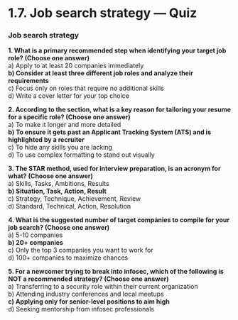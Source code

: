 # 1.7. Job search strategy — Quiz

### Job search strategy

**1. What is a primary recommended step when identifying your target job role? (Choose one answer)**\
a) Apply to at least 20 companies immediately\
**b) Consider at least three different job roles and analyze their requirements**\
c) Focus only on roles that require no additional skills\
d) Write a cover letter for your top choice

**2. According to the section, what is a key reason for tailoring your resume for a specific role? (Choose one answer)**\
a) To make it longer and more detailed\
**b) To ensure it gets past an Applicant Tracking System (ATS) and is highlighted by a recruiter**\
c) To hide any skills you are lacking\
d) To use complex formatting to stand out visually

**3. The STAR method, used for interview preparation, is an acronym for what? (Choose one answer)**\
a) Skills, Tasks, Ambitions, Results\
**b) Situation, Task, Action, Result**\
c) Strategy, Technique, Achievement, Review\
d) Standard, Technical, Action, Resolution

**4. What is the suggested number of target companies to compile for your job search? (Choose one answer)**\
a) 5-10 companies\
**b) 20+ companies**\
c) Only the top 3 companies you want to work for\
d) 100+ companies to maximize chances

**5. For a newcomer trying to break into infosec, which of the following is NOT a recommended strategy? (Choose one answer)**\
a) Transferring to a security role within their current organization\
b) Attending industry conferences and local meetups\
**c) Applying only for senior-level positions to aim high**\
d) Seeking mentorship from infosec professionals
